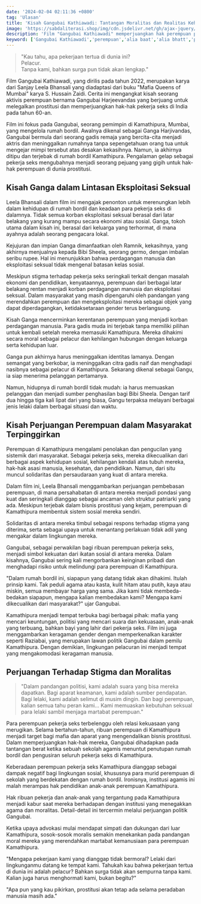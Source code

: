 ```yaml
---
date: '2024-02-04 02:11:36 +0800'
tag: 'Ulasan'
title: 'Kisah Gangubai Kathiawadi: Tantangan Moralitas dan Realitas Kehidupan Pekerja Seks'
image: 'https://sabdaliterasi.shop/img/cdn.jsdelivr.net/gh/ajax-jquery/asset.sabdaliterasi.shop@main/kisah-gangubai-kathiawadi.jpg'
description: 'Film "Gangubai Kathiawadi" memperjuangkan hak perempuan pekerja seks di Kamathipura, menyoroti solidaritas mereka dan pertarungan melawan stigma moral.'
keyword: ['Gangubai Kathiawadi','perempuan','alia baat','alia bhatt','pelacur']
---
```

<blockquote>"Kau tahu, apa pekerjaan tertua di dunia ini?<br>Pelacur.<br>Tanpa kami, bahkan surga pun tidak akan lengkap."</blockquote><p>Film Gangubai Kathiawadi, yang dirilis pada tahun 2022, merupakan karya dari Sanjay Leela Bhansali yang diadaptasi dari buku "Mafia Queens of Mumbai" karya S. Hussain Zaidi. Cerita ini mengangkat kisah seorang aktivis perempuan bernama Gangubai Harjeevandas yang berjuang untuk melegalkan prostitusi dan memperjuangkan hak-hak pekerja seks di India pada tahun 60-an.</p><p>Film ini fokus pada Gangubai, seorang pemimpin di Kamathipura, Mumbai, yang mengelola rumah bordil. Awalnya dikenal sebagai Ganga Harjivandas, Gangubai bermula dari seorang gadis remaja yang bercita-cita menjadi aktris dan meninggalkan rumahnya tanpa sepengetahuan orang tua untuk mengejar mimpi tersebut atas desakan kekasihnya. Namun, ia akhirnya ditipu dan terjebak di rumah bordil Kamathipura. Pengalaman gelap sebagai pekerja seks mengubahnya menjadi seorang pejuang yang gigih untuk hak-hak perempuan di dunia prostitusi.</p><h2>Kisah Ganga dalam Lintasan Eksploitasi Seksual</h2><p>Leela Bhansali dalam film ini mengajak penonton untuk merenungkan lebih dalam kehidupan di rumah bordil dan keadaan para pekerja seks di dalamnya. Tidak semua korban eksploitasi seksual berasal dari latar belakang yang kurang mampu secara ekonomi atau sosial. Ganga, tokoh utama dalam kisah ini, berasal dari keluarga yang terhormat, di mana ayahnya adalah seorang pengacara lokal.</p><p>Kejujuran dan impian Ganga dimanfaatkan oleh Ramnik, kekasihnya, yang akhirnya menjualnya kepada Bibi Sheela, seorang germo, dengan imbalan seribu rupee. Hal ini menunjukkan bahwa perdagangan manusia dan eksploitasi seksual tidak mengenal batasan kelas sosial.</p><p>Meskipun stigma terhadap pekerja seks seringkali terkait dengan masalah ekonomi dan pendidikan, kenyataannya, perempuan dari berbagai latar belakang rentan menjadi korban perdagangan manusia dan eksploitasi seksual. Dalam masyarakat yang masih dipengaruhi oleh pandangan yang merendahkan perempuan dan mengeksploitasi mereka sebagai objek yang dapat diperdagangkan, ketidaksetaraan gender terus berlangsung.</p><p>Kisah Ganga mencerminkan kerentanan perempuan yang menjadi korban perdagangan manusia. Para gadis muda ini terjebak tanpa memiliki pilihan untuk kembali setelah mereka memasuki Kamathipura. Mereka dihakimi secara moral sebagai pelacur dan kehilangan hubungan dengan keluarga serta kehidupan luar.</p><p>Ganga pun akhirnya harus meninggalkan identitas lamanya. Dengan semangat yang berkobar, ia meninggalkan citra gadis naif dan menghadapi nasibnya sebagai pelacur di Kamathipura. Sekarang dikenal sebagai Gangu, ia siap menerima pelanggan pertamanya.</p><p>Namun, hidupnya di rumah bordil tidak mudah: ia harus memuaskan pelanggan dan menjadi sumber penghasilan bagi Bibi Sheela. Dengan tarif dua hingga tiga kali lipat dari yang biasa, Gangu terpaksa melayani berbagai jenis lelaki dalam berbagai situasi dan waktu.</p><h2>Kisah Perjuangan Perempuan dalam Masyarakat Terpinggirkan</h2><p>Perempuan di Kamathipura mengalami penolakan dan pengucilan yang sistemik dari masyarakat. Sebagai pekerja seks, mereka dikecualikan dari berbagai aspek kehidupan sosial, kehilangan kendali atas tubuh mereka, hak-hak asasi manusia, kesehatan, dan pendidikan. Namun, dari situ muncul solidaritas dan persaudaraan yang kuat di antara mereka.</p><p>Dalam film ini, Leela Bhansali menggambarkan perjuangan pembebasan perempuan, di mana persahabatan di antara mereka menjadi pondasi yang kuat dan seringkali dianggap sebagai ancaman oleh struktur patriarki yang ada. Meskipun terjebak dalam bisnis prostitusi yang kejam, perempuan di Kamathipura membentuk sistem sosial mereka sendiri.</p><p>Solidaritas di antara mereka timbul sebagai respons terhadap stigma yang diterima, serta sebagai upaya untuk menantang perlakuan tidak adil yang mengakar dalam lingkungan mereka.</p><p>Gangubai, sebagai perwakilan bagi ribuan perempuan pekerja seks, menjadi simbol kekuatan dari ikatan sosial di antara mereka. Dalam kisahnya, Gangubai sering kali mengorbankan keinginan pribadi dan menghadapi risiko untuk melindungi para perempuan di Kamathipura.</p><p>"Dalam rumah bordil ini, siapapun yang datang tidak akan dihakimi. Itulah prinsip kami. Tak peduli agama atau kasta, kulit hitam atau putih, kaya atau miskin, semua membayar harga yang sama. Jika kami tidak membeda-bedakan siapapun, mengapa kalian membedakan kami? Mengapa kami dikecualikan dari masyarakat?" ujar Gangubai.</p><p>Kamathipura menjadi tempat terbuka bagi berbagai pihak: mafia yang mencari keuntungan, politisi yang mencari suara dan kekuasaan, anak-anak yang terbuang, bahkan bayi yang lahir dari pekerja seks. Film ini juga menggambarkan keragaman gender dengan memperkenalkan karakter seperti Raziabai, yang merupakan lawan politik Gangubai dalam pemilu Kamathipura. Dengan demikian, lingkungan pelacuran ini menjadi tempat yang mengakomodasi keragaman manusia.</p><h2>Perjuangan Terhadap Stigma dan Moralitas</h2><blockquote>"Dalam pandangan politisi, kami adalah suara yang bisa mereka dapatkan. Bagi aparat keamanan, kami adalah sumber pendapatan. Bagi lelaki, kami adalah selimut di musim dingin. Dan bagi perempuan, kalian semua tahu peran kami... Kami memuaskan kebutuhan seksual para lelaki sambil menjaga martabat perempuan."</blockquote><p>Para perempuan pekerja seks terbelenggu oleh relasi kekuasaan yang merugikan. Selama bertahun-tahun, ribuan perempuan di Kamathipura menjadi target bagi mafia dan aparat yang mengendalikan bisnis prostitusi. Dalam memperjuangkan hak-hak mereka, Gangubai dihadapkan pada tantangan berat ketika sebuah sekolah agamis menuntut penutupan rumah bordil dan pengusiran seluruh pekerja seks di Kamathipura.</p><p>Keberadaan perempuan pekerja seks Kamathipura dianggap sebagai dampak negatif bagi lingkungan sosial, khususnya para murid perempuan di sekolah yang berdekatan dengan rumah bordil. Ironisnya, institusi agamis ini malah merampas hak pendidikan anak-anak perempuan Kamathipura.</p><p>Hak ribuan pekerja dan anak-anak yang tergantung pada Kamathipura menjadi kabur saat mereka berhadapan dengan institusi yang menegakkan agama dan moralitas. Detail-detail ini tercermin melalui perjuangan politik Gangubai.</p><p>Ketika upaya advokasi mulai mendapat simpati dan dukungan dari luar Kamathipura, sosok-sosok moralis semakin menekankan pada pandangan moral mereka yang merendahkan martabat kemanusiaan para perempuan Kamathipura.</p><p>"Mengapa pekerjaan kami yang dianggap tidak bermoral? Lelaki dari lingkunganmu datang ke tempat kami. Tahukah kau bahwa pekerjaan tertua di dunia ini adalah pelacur? Bahkan surga tidak akan sempurna tanpa kami. Kalian juga harus menghormati kami, bukan begitu?"</p><p>"Apa pun yang kau pikirkan, prostitusi akan tetap ada selama peradaban manusia masih ada."</p>
